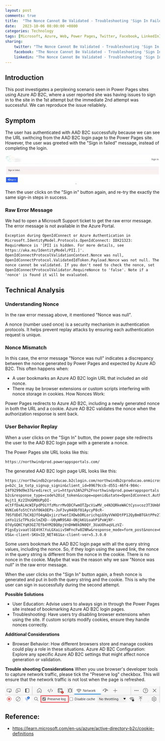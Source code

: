 ```yaml
---
layout: post
comments: true
title:  "The Nonce Cannot Be Validated - Troubleshooting 'Sign In Failed' Errors in Power Pages"
date:   2023-10-06 08:00:00 +0800
categories: Technology
tags: [Microsoft, Azure, Web, Power Pages, Twitter, Facebook, LinkedIn]
sharing:
    twitter: "The Nonce Cannot Be Validated - Troubleshooting 'Sign In Failed' Errors in Power Pages"
    facebook: "The Nonce Cannot Be Validated - Troubleshooting 'Sign In Failed' Errors in Power Pages"
    linkedin: "The Nonce Cannot Be Validated - Troubleshooting 'Sign In Failed' Errors in Power Pages"
---
```


## Introduction
This post investigates a perplexing scenario seen in Power Pages sites using Azure AD B2C, where a user reported she was having issues to sign in to the site in the 1st attempt but the immediate 2nd attempt was successful. We can reproduce the issue reliablely.

## Symptom
The user has authenticated with AAD B2C successfully because we can see the URL swithcing from the AAD B2C login page to the Power Pages site. However, the user was greeted with the "Sign in failed" message, instead of completing the login.

![image](../images/2023-10-06-the-nonce-cannot-be-validated/sign-in-failed.png)

Then the user clicks on the "Sign in" button again, and re-try the exactly the same sign-in steps in success.

### Raw Error Message
We had to open a Microsoft Support ticket to get the raw error message. The error message is not available in the Azure Portal.

```
Exception during OpenIdConnect or Azure Authentication in Microsoft.IdentityModel.Protocols.OpenIdConnect: IDX21323: RequireNonce is '[PII is hidden. For more details, see https://aka.ms/IdentityModel/PII.]'. OpenIdConnectProtocolValidationContext.Nonce was null, OpenIdConnectProtocol.ValidatedIdToken.Payload.Nonce was not null. The nonce cannot be validated. If you don't need to check the nonce, set OpenIdConnectProtocolValidator.RequireNonce to 'false'. Note if a 'nonce' is found it will be evaluated.
```

## Technical Analysis
### Understanding Nonce
In the raw error messag above, it mentioned "Nonce was null". 

A nonce (number used once) is a security mechanism in authentication protocols. It helps prevent replay attacks by ensuring each authentication request is unique.

### Nonce Mismatch
In this case, the error message "Nonce was null" indicates a discrepancy between the nonce generated by Power Pages and expected by Azure AD B2C.  This often happens when:

- A user bookmarks an Azure AD B2C login URL that included an old nonce.
- There may be browser extensions or custom scripts interfering with nonce storage in cookies.
How Nonces Work:

Power Pages redirects to Azure AD B2C, including a newly generated nonce in both the URL and a cookie.
Azure AD B2C validates the nonce when the authorization response is sent back.

### User Behavior Replay
When a user clicks on the "Sign In" button, the power page site redirects the user to the AAD B2C login page with a generate a nonce.

The Power Pages site URL looks like this:
```plaintext
https://northwindprod.powerappsportals.com/
```

The generated AAD B2C login page URL looks like this:
```plaintext
https://northwindb2cproducao.b2clogin.com/northwindb2cproducao.onmicrosoft.com/oauth2/v2.0/authorize?p=b2c_1a_totp_signup_signin&client_id=09679ccb-d551-46f4-984c-24f9299d9e37&redirect_uri=https%3A%2F%2Fnorthwindprod.powerappsportals.com%2Fsignin-b2c&response_type=code%20id_token&scope=openid&state=OpenIdConnect.AuthenticationProperties%3DSoklFwaVty3CY85abAKl2lGWjEN6f_tSHqviGV8ftYpigISAo1fWRRBwCIBLoQA4_I9jYLiTtxS5-9ujt1_Kz2IhUGMOUPpDI-eCtFfDxALHcWIFpdPOiYfzMsrrMvODCFwmOTZpcViwMV_o4N3QRkeWACtCysvcoz3T3UmbhMZCW576ZHsDqJytAGQrOfSvDaU6vCoy2-NVKCo6fo5tCYshf06kOEPs-JoF3vyH4Obf01AycyP8cR-70SfUDdl7bCXQJfO4qAQxjirzYwotIXDwbDRLorichqiG9yVVWXDtFP12QyBmBTGktPPe2706psMdLL-imYo1iSzTPkzGclmZXD--U0yWR9SAU-ONjkKUioahP1PxWjNY-O7dyGQKCYqH3GI7Efb4YM2BQ0pjVnDHW8kDN0QY_3UaUOhaqVLzVZ-P1gsEyivaatlGE4tKlYuLGXaiiv5WFncFw8INRw&response_mode=form_post&nonce=638404799672326332.NmJjMzViOGItNGY5Mi00YzM1LTgzYzktZTUwMjE0NWM4YzIzMjQyMzdhMGEtNTUxYi00NzdiLWE3ZDEtZWZiOGU1NmYzODE3&ui_locales=en-US&x-client-SKU=ID_NET461&x-client-ver=5.3.0.0
```
Some users bookmark the AAD B2C login page with all the query string values, including the nonce. So, if they login using the saved link, the nonce in the query string is different from the nonce in the cookie. There is no nonce in the cookie. Maybe that was the reason why we saw "Nonce was null" in the raw error message. 

When the user clicks on the "Sign In" button again, a fresh nonce is generated and put in both the query string and the cookie. This is why the user can sign in successfully during the second attempt.

**Possible Solutions**

- User Education: Advise users to always sign in through the Power Pages site instead of bookmarking Azure AD B2C login pages.
- Troubleshooting:
Have users try disabling browser extensions when using the site.
If custom scripts modify cookies, ensure they handle nonces correctly.

**Additional Considerations**

- Browser Behavior: How different browsers store and manage cookies could play a role in these situations.
Azure AD B2C Configuration: Explore any specific Azure AD B2C settings that might affect nonce generation or validation.

**Trouble shooting Considerations**
When you use browser's developer tools to capture network traffic, please tick the "Preserve log" checkbox. This will ensure that the network traffic is not lost when the page is refreshed.

![image](../images/2023-10-06-the-nonce-cannot-be-validated/preserve-log.png)

## Reference:
- https://learn.microsoft.com/en-us/azure/active-directory-b2c/cookie-definitions








